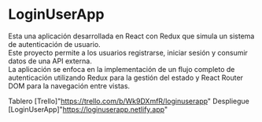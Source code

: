 # LoginUserApp 
Esta una aplicación desarrollada en React con Redux que simula un sistema de autenticación de usuario.<br>
Este proyecto permite a los usuarios registrarse, iniciar sesión y consumir datos de una API externa.<br>
La aplicación se enfoca en la implementación de un flujo completo de autenticación utilizando Redux para la gestión del estado y React Router DOM para la navegación entre vistas.

Tablero [Trello]"https://trello.com/b/Wk9DXmfR/loginuserapp"
Despliegue [LoginUserApp]"https://loginuserapp.netlify.app"
